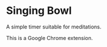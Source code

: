 Singing Bowl
============

A simple timer suitable for meditations.

This is a Google Chrome extension.
